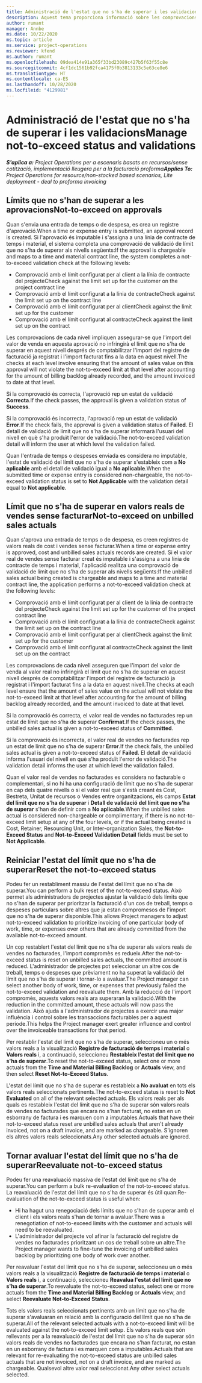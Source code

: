 ```yaml
---
title: Administració de l'estat que no s'ha de superar i les validacions
description: Aquest tema proporciona informació sobre les comprovacions de límits que no s'han d'excedir realitzades al Project Operations.
author: rumant
manager: Annbe
ms.date: 10/22/2020
ms.topic: article
ms.service: project-operations
ms.reviewer: kfend
ms.author: rumant
ms.openlocfilehash: 09dea414e91a365f33bd23089c427b5f63f55c8e
ms.sourcegitcommit: 4cf1dc1561b92fca4175f0b3813133c5e63ce8e6
ms.translationtype: HT
ms.contentlocale: ca-ES
ms.lasthandoff: 10/28/2020
ms.locfileid: "4129981"
---
```

# <a name="manage-not-to-exceed-status-and-validations"></a><span data-ttu-id="d7ad5-103">Administració de l'estat que no s'ha de superar i les validacions</span><span class="sxs-lookup"><span data-stu-id="d7ad5-103">Manage not-to-exceed status and validations</span></span> 

<span data-ttu-id="d7ad5-104">_**S'aplica a:** Project Operations per a escenaris basats en recursos/sense cotització, implementació lleugera per a la facturació proforma_</span><span class="sxs-lookup"><span data-stu-id="d7ad5-104">_**Applies To:** Project Operations for resource/non-stocked based scenarios, Lite deployment - deal to proforma invoicing_</span></span>

## <a name="not-to-exceed-on-approvals"></a><span data-ttu-id="d7ad5-105">Límits que no s'han de superar a les aprovacions</span><span class="sxs-lookup"><span data-stu-id="d7ad5-105">Not-to-exceed on approvals</span></span>

<span data-ttu-id="d7ad5-106">Quan s'envia una entrada de temps o de despesa, es crea un registre d'aprovació.</span><span class="sxs-lookup"><span data-stu-id="d7ad5-106">When a time or expense entry is submitted, an approval record is created.</span></span> <span data-ttu-id="d7ad5-107">Si l'aprovació és imputable i s'assigna a una línia de contracte de temps i material, el sistema completa una comprovació de validació de límit que no s'ha de superar als nivells següents:</span><span class="sxs-lookup"><span data-stu-id="d7ad5-107">If the approval is chargeable and maps to a time and material contract line, the system completes a not-to-exceed validation check at the following levels:</span></span>

  - <span data-ttu-id="d7ad5-108">Comprovació amb el límit configurat per al client a la línia de contracte del projecte</span><span class="sxs-lookup"><span data-stu-id="d7ad5-108">Check against the limit set up for the customer on the project contract line</span></span>
  - <span data-ttu-id="d7ad5-109">Comprovació amb el límit configurat a la línia de contracte</span><span class="sxs-lookup"><span data-stu-id="d7ad5-109">Check against the limit set up on the contract line</span></span>
  - <span data-ttu-id="d7ad5-110">Comprovació amb el límit configurat per al client</span><span class="sxs-lookup"><span data-stu-id="d7ad5-110">Check against the limit set up for the customer</span></span>
  - <span data-ttu-id="d7ad5-111">Comprovació amb el límit configurat al contracte</span><span class="sxs-lookup"><span data-stu-id="d7ad5-111">Check against the limit set up on the contract</span></span>

<span data-ttu-id="d7ad5-112">Les comprovacions de cada nivell impliquen assegurar-se que l'import del valor de venda en aquesta aprovació no infringirà el límit que no s'ha de superar en aquest nivell després de comptabilitzar l'import del registre de facturació ja registrat i l'import facturat fins a la data en aquest nivell.</span><span class="sxs-lookup"><span data-stu-id="d7ad5-112">The checks at each level involve ensuring that the amount of sales value on this approval will not violate the not-to-exceed limit at that level after accounting for the amount of billing backlog already recorded, and the amount invoiced to date at that level.</span></span>

<span data-ttu-id="d7ad5-113">Si la comprovació és correcta, l'aprovació rep un estat de validació **Correcta**.</span><span class="sxs-lookup"><span data-stu-id="d7ad5-113">If the check passes, the approval is given a validation status of **Success**.</span></span>

<span data-ttu-id="d7ad5-114">Si la comprovació és incorrecta, l'aprovació rep un estat de validació **Error**.</span><span class="sxs-lookup"><span data-stu-id="d7ad5-114">If the check fails, the approval is given a validation status of **Failed**.</span></span> <span data-ttu-id="d7ad5-115">El detall de validació de límit que no s'ha de superar informarà l'usuari del nivell en què s'ha produït l'error de validació.</span><span class="sxs-lookup"><span data-stu-id="d7ad5-115">The not-to-exceed validation detail will inform the user at which level the validation failed.</span></span>

<span data-ttu-id="d7ad5-116">Quan l'entrada de temps o despeses enviada es considera no imputable, l'estat de validació del límit que no s'ha de superar s'estableix com a **No aplicable** amb el detall de validació igual a **No aplicable**.</span><span class="sxs-lookup"><span data-stu-id="d7ad5-116">When the submitted time or expense entry is considered non-chargeable, the not-to-exceed validation status is set to **Not Applicable** with the validation detail equal to **Not applicable**.</span></span>

## <a name="not-to-exceed-on-unbilled-sales-actuals"></a><span data-ttu-id="d7ad5-117">Límit que no s'ha de superar en valors reals de vendes sense facturar</span><span class="sxs-lookup"><span data-stu-id="d7ad5-117">Not-to-exceed on unbilled sales actuals</span></span>

<span data-ttu-id="d7ad5-118">Quan s'aprova una entrada de temps o de despesa, es creen registres de valors reals de cost i vendes sense facturar.</span><span class="sxs-lookup"><span data-stu-id="d7ad5-118">When a time or expense entry is approved, cost and unbilled sales actuals records are created.</span></span> <span data-ttu-id="d7ad5-119">Si el valor real de vendes sense facturar creat és imputable i s'assigna a una línia de contracte de temps i material, l'aplicació realitza una comprovació de validació de límit que no s'ha de superar als nivells següents:</span><span class="sxs-lookup"><span data-stu-id="d7ad5-119">If the unbilled sales actual being created is chargeable and maps to a time and material contract line, the application performs a not-to-exceed validation check at the following levels:</span></span>

  - <span data-ttu-id="d7ad5-120">Comprovació amb el límit configurat per al client de la línia de contracte del projecte</span><span class="sxs-lookup"><span data-stu-id="d7ad5-120">Check against the limit set up for the customer of the project contract line</span></span>
  - <span data-ttu-id="d7ad5-121">Comprovació amb el límit configurat a la línia de contracte</span><span class="sxs-lookup"><span data-stu-id="d7ad5-121">Check against the limit set up on the contract line</span></span>
  - <span data-ttu-id="d7ad5-122">Comprovació amb el límit configurat per al client</span><span class="sxs-lookup"><span data-stu-id="d7ad5-122">Check against the limit set up for the customer</span></span>
  - <span data-ttu-id="d7ad5-123">Comprovació amb el límit configurat al contracte</span><span class="sxs-lookup"><span data-stu-id="d7ad5-123">Check against the limit set up on the contract</span></span>

<span data-ttu-id="d7ad5-124">Les comprovacions de cada nivell asseguren que l'import del valor de venda al valor real no infringirà el límit que no s'ha de superar en aquest nivell després de comptabilitzar l'import del registre de facturació ja registrat i l'import facturat fins a la data en aquest nivell.</span><span class="sxs-lookup"><span data-stu-id="d7ad5-124">The checks at each level ensure that the amount of sales value on the actual will not violate the not-to-exceed limit at that level after accounting for the amount of billing backlog already recorded, and the amount invoiced to date at that level.</span></span>

<span data-ttu-id="d7ad5-125">Si la comprovació és correcta, el valor real de vendes no facturades rep un estat de límit que no s'ha de superar **Confirmat**.</span><span class="sxs-lookup"><span data-stu-id="d7ad5-125">If the check passes, the unbilled sales actual is given a not-to-exceed status of **Committed**.</span></span>

<span data-ttu-id="d7ad5-126">Si la comprovació és incorrecta, el valor real de vendes no facturades rep un estat de límit que no s'ha de superar **Error**.</span><span class="sxs-lookup"><span data-stu-id="d7ad5-126">If the check fails, the unbilled sales actual is given a not-to-exceed status of **Failed**.</span></span> <span data-ttu-id="d7ad5-127">El detall de validació informa l'usuari del nivell en què s'ha produït l'error de validació.</span><span class="sxs-lookup"><span data-stu-id="d7ad5-127">The validation detail informs the user at which level the validation failed.</span></span>

<span data-ttu-id="d7ad5-128">Quan el valor real de vendes no facturades es considera no facturable o complementari, si no hi ha una configuració de límit que no s'ha de superar en cap dels quatre nivells o si el valor real que s'està creant és Cost, Bestreta, Unitat de recursos o Vendes entre organitzacions, els camps **Estat del límit que no s'ha de superar** i **Detall de validació del límit que no s'ha de superar** s'han de definir com a **No aplicable**.</span><span class="sxs-lookup"><span data-stu-id="d7ad5-128">When the unbilled sales actual is considered non-chargeable or complimentary, if there is no not-to-exceed limit setup at any of the four levels, or if the actual being created is Cost, Retainer, Resourcing Unit, or Inter-organization Sales, the **Not-to-Exceed Status** and **Not-to-Exceed Validation Detail** fields must be set to **Not Applicable**.</span></span>

## <a name="reset-the-not-to-exceed-status"></a><span data-ttu-id="d7ad5-129">Reiniciar l'estat del límit que no s'ha de superar</span><span class="sxs-lookup"><span data-stu-id="d7ad5-129">Reset the not-to-exceed status</span></span>

<span data-ttu-id="d7ad5-130">Podeu fer un restabliment massiu de l'estat del límit que no s'ha de superar.</span><span class="sxs-lookup"><span data-stu-id="d7ad5-130">You can perform a bulk reset of the not-to-exceed status.</span></span> <span data-ttu-id="d7ad5-131">Això permet als administradors de projectes ajustar la validació dels límits que no s'han de superar per prioritzar la facturació d'un cos de treball, temps o despeses particulars sobre altres que ja estan compromesos de l'import que no s'ha de superar disponible.</span><span class="sxs-lookup"><span data-stu-id="d7ad5-131">This allows Project managers to adjust not-to-exceed validation to prioritize invoicing of one particular body of work, time, or expenses over others that are already committed from the available not-to-exceed amount.</span></span>

<span data-ttu-id="d7ad5-132">Un cop restablert l'estat del límit que no s'ha de superar als valors reals de vendes no facturades, l'import compromès es redueix.</span><span class="sxs-lookup"><span data-stu-id="d7ad5-132">After the not-to-exceed status is reset on unbilled sales actuals, the committed amount is reduced.</span></span> <span data-ttu-id="d7ad5-133">L'administrador de projectes pot seleccionar un altre cos de treball, temps o despeses que prèviament no ha superat la validació del límit que no s'ha de superar i tornar-lo a avaluar.</span><span class="sxs-lookup"><span data-stu-id="d7ad5-133">The Project manager can select another body of work, time, or expenses that previously failed the not-to-exceed validation and reevaluate them.</span></span> <span data-ttu-id="d7ad5-134">Amb la reducció de l'import compromès, aquests valors reals ara superaran la validació.</span><span class="sxs-lookup"><span data-stu-id="d7ad5-134">With the reduction in the committed amount, these actuals will now pass the validation.</span></span> <span data-ttu-id="d7ad5-135">Això ajuda a l'administrador de projectes a exercir una major influència i control sobre les transaccions facturables per a aquest període.</span><span class="sxs-lookup"><span data-stu-id="d7ad5-135">This helps the Project manager exert greater influence and control over the invoiceable transactions for that period.</span></span>

<span data-ttu-id="d7ad5-136">Per restablir l'estat del límit que no s'ha de superar, seleccioneu un o més valors reals a la visualització **Registre de facturació de temps i material** o **Valors reals** i, a continuació, seleccioneu **Restableix l'estat del límit que no s'ha de superar**.</span><span class="sxs-lookup"><span data-stu-id="d7ad5-136">To reset the not-to-exceed status, select one or more actuals from the **Time and Material Billing Backlog** or **Actuals** view, and then select **Reset Not-to-Exceed Status**.</span></span>

<span data-ttu-id="d7ad5-137">L'estat del límit que no s'ha de superar es restableix a **No avaluat** en tots els valors reals seleccionats pertinents.</span><span class="sxs-lookup"><span data-stu-id="d7ad5-137">The not-to-exceed status is reset to **Not Evaluated** on all of the relevant selected actuals.</span></span> <span data-ttu-id="d7ad5-138">Els valors reals per als quals es restableix l'estat del límit que no s'ha de superar són valors reals de vendes no facturades que encara no s'han facturat, no estan en un esborrany de factura i es marquen com a imputables.</span><span class="sxs-lookup"><span data-stu-id="d7ad5-138">Actuals that have their not-to-exceed status reset are unbilled sales actuals that aren't already invoiced, not on a draft invoice, and are marked as chargeable.</span></span> <span data-ttu-id="d7ad5-139">S'ignoren els altres valors reals seleccionats.</span><span class="sxs-lookup"><span data-stu-id="d7ad5-139">Any other selected actuals are ignored.</span></span>

## <a name="reevaluate-not-to-exceed-status"></a><span data-ttu-id="d7ad5-140">Tornar avaluar l'estat del límit que no s'ha de superar</span><span class="sxs-lookup"><span data-stu-id="d7ad5-140">Reevaluate not-to-exceed status</span></span>

<span data-ttu-id="d7ad5-141">Podeu fer una reavaluació massiva de l'estat del límit que no s'ha de superar.</span><span class="sxs-lookup"><span data-stu-id="d7ad5-141">You can perform a bulk re-evaluation of the not-to-exceed status.</span></span> <span data-ttu-id="d7ad5-142">La reavaluació de l'estat del límit que no s'ha de superar és útil quan:</span><span class="sxs-lookup"><span data-stu-id="d7ad5-142">Re-evaluation of the not-to-exceed status is useful when:</span></span>

  - <span data-ttu-id="d7ad5-143">Hi ha hagut una renegociació dels límits que no s'han de superar amb el client i els valors reals s'han de tornar a avaluar.</span><span class="sxs-lookup"><span data-stu-id="d7ad5-143">There was a renegotiation of not-to-exceed limits with the customer and actuals will need to be reevaluated.</span></span>
  - <span data-ttu-id="d7ad5-144">L'administrador del projecte vol afinar la facturació del registre de vendes no facturades prioritzant un cos de treball sobre un altre.</span><span class="sxs-lookup"><span data-stu-id="d7ad5-144">The Project manager wants to fine-tune the invoicing of unbilled sales backlog by prioritizing one body of work over another.</span></span>

<span data-ttu-id="d7ad5-145">Per reavaluar l'estat del límit que no s'ha de superar, seleccioneu un o més valors reals a la visualització **Registre de facturació de temps i material** o **Valors reals** i, a continuació, seleccioneu **Reavalua l'estat del límit que no s'ha de superar**.</span><span class="sxs-lookup"><span data-stu-id="d7ad5-145">To reevaluate the not-to-exceed status, select one or more actuals from the **Time and Material Billing Backlog** or **Actuals** view, and select **Reevaluate Not-to-Exceed Status**.</span></span>

<span data-ttu-id="d7ad5-146">Tots els valors reals seleccionats pertinents amb un límit que no s'ha de superar s'avaluaran en relació amb la configuració del límit que no s'ha de superar.</span><span class="sxs-lookup"><span data-stu-id="d7ad5-146">All of the relevant selected actuals with a not-to-exceed limit will be evaluated against the not-to-exceed limit setup.</span></span> <span data-ttu-id="d7ad5-147">Els valors reals que són rellevants per a la reavaluació de l'estat del límit que no s'ha de superar són valors reals de vendes no facturades que encara no s'han facturat, no estan en un esborrany de factura i es marquen com a imputables.</span><span class="sxs-lookup"><span data-stu-id="d7ad5-147">Actuals that are relevant for re-evaluating the not-to-exceed status are unbilled sales actuals that are not invoiced, not on a draft invoice, and are marked as chargeable.</span></span> <span data-ttu-id="d7ad5-148">Qualsevol altre valor real seleccionat.</span><span class="sxs-lookup"><span data-stu-id="d7ad5-148">Any other select actuals selected.</span></span>
